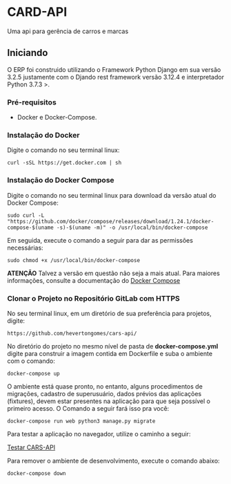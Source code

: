 # CARD-API

Uma api para gerência de carros e marcas

## Iniciando

O ERP foi construido utilizando o Framework Python Django em sua versão 3.2.5 justamente com o Djando rest framework versão 3.12.4 e interpretador Python 3.7.3 >.


### Pré-requisitos

* Docker e Docker-Compose.

### Instalação do Docker

Digite o comando no seu terminal linux:

```
curl -sSL https://get.docker.com | sh

```

### Instalação do Docker Compose    

Digite o comando no seu terminal linux para download da versão atual do Docker Compose:

```
sudo curl -L "https://github.com/docker/compose/releases/download/1.24.1/docker-compose-$(uname -s)-$(uname -m)" -o /usr/local/bin/docker-compose

```
Em seguida, execute o comando a seguir para dar as permissões necessárias:

```
sudo chmod +x /usr/local/bin/docker-compose
```
**ATENÇÃO** Talvez a versão em questão não seja a mais atual. Para maiores informações, consulte a documentação do [Docker Compose](https://docs.docker.com/compose/install/)


### Clonar o Projeto no Repositório GitLab com HTTPS

No seu terminal linux, em um diretório de sua preferência para projetos, digite:

```
https://github.com/hevertongomes/cars-api/

```

No diretório do projeto no mesmo nível de pasta de **docker-compose.yml** digite para construir a imagem contida em Dockerfile e suba o ambiente com o comando:

```
docker-compose up
```
O ambiente está quase pronto, no entanto, alguns procedimentos de migrações, cadastro de superusuário, dados prévios das aplicações (fixtures), devem estar presentes na aplicação para que seja possível o primeiro acesso. O Comando a seguir fará isso pra você:

```
docker-compose run web python3 manage.py migrate
```


Para testar a aplicação no navegador, utilize o caminho a seguir:

[Testar CARS-API](http://localhost:8000/api/v1/swagger/)

Para remover o ambiente de desenvolvimento, execute o comando abaixo:

```
docker-compose down
```
